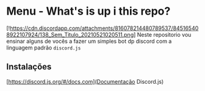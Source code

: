# Menu - What's is up i this repo?
[!https://cdn.discordapp.com/attachments/816078214480789537/845165408922107924/138_Sem_Titulo_20210521020511.png]
 Neste repositorio vou ensinar alguns de vocês a fazer um simples bot dp discord com a linguagem padrão `discord.js`

 Instalações
-
 [https://discord.js.org/#/docs.com](Documentação Discord.js)
